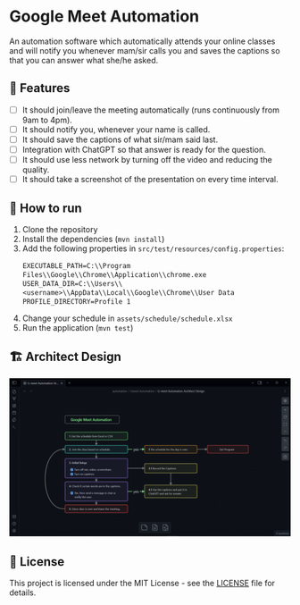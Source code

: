 # Google Meet Automation

An automation software which automatically attends your online classes and will notify you whenever mam/sir calls you and saves the captions so that you can answer what she/he asked.

## 🎯 Features

- [ ] It should join/leave the meeting automatically (runs continuously from 9am to 4pm).
- [ ] It should notify you, whenever your name is called.
- [ ] It should save the captions of what sir/mam said last.
- [ ] Integration with ChatGPT so that answer is ready for the question.
- [ ] It should use less network by turning off the video and reducing the quality.
- [ ] It should take a screenshot of the presentation on every time interval.

## 🚀 How to run

1. Clone the repository
2. Install the dependencies (`mvn install`)
3. Add the following properties in `src/test/resources/config.properties`:
   ```properties
   EXECUTABLE_PATH=C:\\Program Files\\Google\\Chrome\\Application\\chrome.exe
   USER_DATA_DIR=C:\\Users\\<username>\\AppData\\Local\\Google\\Chrome\\User Data
   PROFILE_DIRECTORY=Profile 1
   ```
4. Change your schedule in `assets/schedule/schedule.xlsx`
5. Run the application (`mvn test`)

## 🏗️ Architect Design

![alt text](./assets/img/image.png)

## 📝 License

This project is licensed under the MIT License - see the [LICENSE](LICENSE) file for details.
